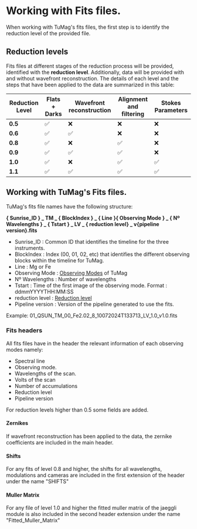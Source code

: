 # Working with Fits files. 


When working with TuMag's fits files, the first step is to identify the reduction level of the provided file. 

## Reduction levels

Fits files at different stages of the reduction process will be provided, identified with the **reduction level**. Additionally, data will be provided with and without wavefront reconstruction. The details of each level and the steps that have been applied to the data are summarized in this table: 

| Reduction Level | Flats + Darks | Wavefront reconstruction | Alignment and filtering | Stokes Parameters |
|----------|----------|----------|----------|----------|
| **0.5** | :white_check_mark: | :x: | :x: | :x: |
| **0.6** | :white_check_mark: | :white_check_mark: | :x: | :x: |
| **0.8** | :white_check_mark: | :x: | :white_check_mark: | :x: |
| **0.9** | :white_check_mark: | :white_check_mark: | :white_check_mark: | :x: |
| **1.0** | :white_check_mark: | :x: | :white_check_mark: | :white_check_mark: |
| **1.1** | :white_check_mark: | :white_check_mark: | :white_check_mark: | :white_check_mark: |

## Working with TuMag's Fits files. 

TuMag's fits file names have the following structure: 

**{ Sunrise_ID } _ TM _ { BlockIndex } _ { Line }{ Observing Mode } _ { Nº Wavelengths } _ { Tstart } _ LV _ { reduction level} _ v{pipeline version}.fits**

 - Sunrise_ID : Common ID that identifies the timeline for the three instruments.
 - BlockIndex : Index (00, 01, 02, etc) that identifies the different observing blocks within the timeline for TuMag. 
 - Line : Mg or Fe
 - Observing Mode : [Observing Modes](../README.md#observation-modes-om) of TuMag
 - Nº Wavelengths : Number of wavelengths
 - Tstart : Time of the first image of the observing mode. Format : ddmmYYYYTHH:MM:SS 
 - reduction level : [Reduction level](./TuMags_reduction_guide.md#reduction-levels)
 - Pipeline version : Version of the pipeline generated to use the fits. 

Example: 01_QSUN_TM_00_Fe2.02_8_10072024T133713_LV_1.0_v1.0.fits

### Fits headers

All fits files have in the header the relevant information of each observing modes namely:
 - Spectral line
 - Observing mode.
 - Wavelengths of the scan.
 - Volts of the scan
 - Number of accumulations
 - Reduction level 
 - Pipeline version 

For reduction levels higher than 0.5 some fields are added. 

#### Zernikes 
If wavefront reconstruction has been applied to the data, the zernike coefficients are included in the main header. 

#### Shifts
For any fits of level 0.8 and higher, the shifts for all wavelengths, modulations and cameras are included in the first extension of the header under the name "SHIFTS"

#### Muller Matrix
For any file of level 1.0 and higher the fitted muller matrix of the jaeggli module is also included in the second header extension under the name "Fitted_Muller_Matrix"